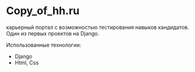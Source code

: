 # Copy_of_hh.ru
карьерный портал с возможностью тестирования навыков кандидатов. Один из первых проектов на Django.

Использованные технологии:
* Django
* Html, Css
